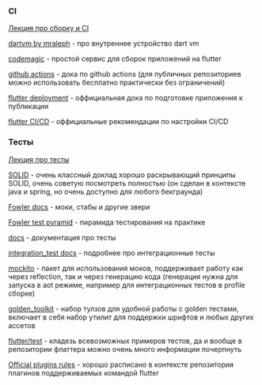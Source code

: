 ### CI
[Лекция про сборку и CI]

[dartvm by mraleph] - про внутреннее устройство dart vm

[codemagic] - простой сервис для сборок приложений на flutter

[github actions] - дока по github actions (для публичных репозиториев можно использовать бесплатно практически без ограничений)

[flutter deployment] - оффициальная дока по подготовке приложения к публикации

[flutter CI/CD] - оффициальные рекомендации по настройки CI/CD

### Тесты
[Лекция про тесты] 

[SOLID] - очень классный доклад хорошо раскрывающий принципы SOLID, очень советую посмотреть полностью (он сделан в контексте java и spring, но очень доступно для любого бекграунда)

[Fowler docs] - моки, стабы и другие звери

[Fowler test pyramid] - пирамида тестирования на практике

[docs] - документация про тесты

[integration_test docs] - подробнее про интеграционные тесты

[mockito] - пакет для использования моков, поддерживает работу как через reflection, так и через генерацию кода (генерация нужна для запуска в aot режиме, например для интеграционных тестов в profile сборке)

[golden_toolkit] - набор тулзов для удобной работы с golden тестами, включает в себя набор утилит для поддержки шрифтов и любых других ассетов

[flutter/test] - кладезь всевозможных примеров тестов, да и вообще в репозитории флаттера можно очень много информации почерпнуть

[Official plugins rules] - хорошо расписано в контексте репозитория плагинов поддерживаемых командой flutter


<!-- Links -->
[Лекция про тесты]: ./docs/Tests.pdf
[SOLID]: https://www.youtube.com/watch?v=rd6wxPzXQvo
[Fowler docs]: https://martinfowler.com/articles/mocksArentStubs.html
[Fowler test pyramid]: https://martinfowler.com/articles/practical-test-pyramid.html
[docs]: https://docs.flutter.dev/testing
[integration_test docs]: https://docs.flutter.dev/testing/integration-tests
[mockito]: https://pub.dev/packages/mockito
[golden_toolkit]: https://pub.dev/packages/golden_toolkit
[flutter/test]:https://github.com/flutter/flutter/packages/flutter/test
[Official plugins rules]: https://github.com/flutter/flutter/wiki/Plugin-Tests


[Лекция про сборку и CI]: ./docs/Build_CI.pdf
[dartvm by mraleph]: https://mrale.ph/dartvm/
[codemagic]: https://codemagic.io/start/
[github actions]: https://docs.github.com/en/actions
[flutter deployment]: https://docs.flutter.dev/deployment/
[flutter CI/CD]: https://docs.flutter.dev/deployment/cd